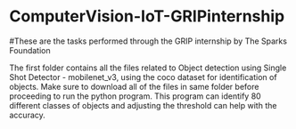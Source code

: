 # ComputerVision-IoT-GRIPinternship
#These are the tasks performed through the GRIP internship by The Sparks Foundation

The first folder contains all the files related to Object detection using Single Shot Detector - mobilenet_v3, using the coco dataset for identification of objects. Make sure to download all of the files in same folder before proceeding to run the python program. This program can identify 80 different classes of objects and adjusting the threshold can help with the accuracy.

